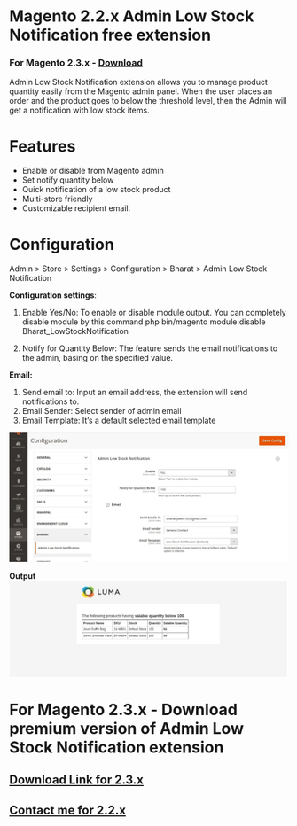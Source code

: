 # Magento 2.2.x Admin Low Stock Notification free extension
### For Magento 2.3.x - <a href="https://github.com/bharat2762/magento2.3.x-admin-low-stock-notification">Download</a>


Admin Low Stock Notification extension allows you to manage product quantity easily from the Magento admin panel.
When the user places an order and the product goes to below the threshold level, then the Admin will get a notification with low stock items.


# Features
*  Enable or disable from Magento admin
*  Set notify quantity below
*  Quick notification of a low stock product
*  Multi-store friendly
*  Customizable recipient email.


# Configuration
Admin  > Store > Settings > Configuration > Bharat > Admin Low Stock Notification

**Configuration settings**:	
1. Enable Yes/No: To enable or disable module output. You can completely disable module by this command 
php bin/magento module:disable Bharat_LowStockNotification 

2. Notify for Quantity Below:  The feature sends the email notifications to the admin, basing on the specified value.

**Email:**
1. Send email to: Input an email address, the extension will send notifications to.
2. Email Sender: Select sender of admin email
3. Email Template: It’s a default selected email template

<img src="https://raw.githubusercontent.com/bharat2762/screenshots/master/magento2-low-stock-notification/admin-low-stock-notification-free-config.jpg" alt="admin_Screenshot" border="0"/>

**Output**
<img src="https://raw.githubusercontent.com/bharat2762/screenshots/master/magento2-low-stock-notification/admin-low-stock-notification-free-output.jpg" alt="admin_Screenshot" border="0"/>

# For Magento 2.3.x - Download premium version of Admin Low Stock Notification extension
## <a href="https://marketplace.magento.com/bharat-module-low-stock-notification.html">Download Link for 2.3.x</a>
## <a href="mailto:bharatcpatel2762@gmail.com">Contact me for 2.2.x</a>
  
